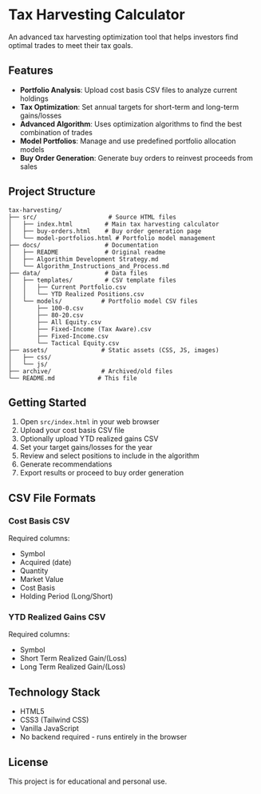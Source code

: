 # Tax Harvesting Calculator

An advanced tax harvesting optimization tool that helps investors find optimal trades to meet their tax goals.

## Features

- **Portfolio Analysis**: Upload cost basis CSV files to analyze current holdings
- **Tax Optimization**: Set annual targets for short-term and long-term gains/losses
- **Advanced Algorithm**: Uses optimization algorithms to find the best combination of trades
- **Model Portfolios**: Manage and use predefined portfolio allocation models
- **Buy Order Generation**: Generate buy orders to reinvest proceeds from sales

## Project Structure

```
tax-harvesting/
├── src/                    # Source HTML files
│   ├── index.html         # Main tax harvesting calculator
│   ├── buy-orders.html    # Buy order generation page
│   └── model-portfolios.html # Portfolio model management
├── docs/                  # Documentation
│   ├── README             # Original readme
│   ├── Algorithim Development Strategy.md
│   └── Algorithm_Instructions_and_Process.md
├── data/                  # Data files
│   ├── templates/         # CSV template files
│   │   ├── Current Portfolio.csv
│   │   └── YTD Realized Positions.csv
│   └── models/           # Portfolio model CSV files
│       ├── 100-0.csv
│       ├── 80-20.csv
│       ├── All Equity.csv
│       ├── Fixed-Income (Tax Aware).csv
│       ├── Fixed-Income.csv
│       └── Tactical Equity.csv
├── assets/               # Static assets (CSS, JS, images)
│   ├── css/
│   └── js/
├── archive/              # Archived/old files
└── README.md            # This file
```

## Getting Started

1. Open `src/index.html` in your web browser
2. Upload your cost basis CSV file
3. Optionally upload YTD realized gains CSV
4. Set your target gains/losses for the year
5. Review and select positions to include in the algorithm
6. Generate recommendations
7. Export results or proceed to buy order generation

## CSV File Formats

### Cost Basis CSV
Required columns:
- Symbol
- Acquired (date)
- Quantity
- Market Value
- Cost Basis
- Holding Period (Long/Short)

### YTD Realized Gains CSV
Required columns:
- Symbol
- Short Term Realized Gain/(Loss)
- Long Term Realized Gain/(Loss)

## Technology Stack

- HTML5
- CSS3 (Tailwind CSS)
- Vanilla JavaScript
- No backend required - runs entirely in the browser

## License

This project is for educational and personal use.